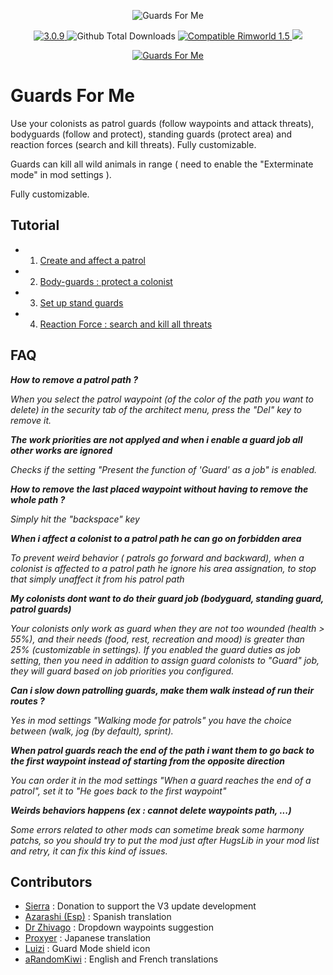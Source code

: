<p align="center">
    <img src="https://i.imgur.com/XIVuSM0.png" alt="Guards For Me" />
</p>

<p align="center">
	<a href="https://github.com/aRandomKiwi/Guards-For-Me/releases">
		<img src="https://img.shields.io/badge/release-3.0.9-4BC51D.svg?style=flat" alt="3.0.9" />
    </a>
	<img src="https://img.shields.io/github/downloads-pre/aRandomKiwi/Guards-For-Me/total.svg?style=popout-square&color=green" alt="Github Total Downloads" />
	<a href="https://steamcommunity.com/sharedfiles/filedetails/?id=1855885448">
		<img src="https://img.shields.io/badge/RimWorld-1.5-purple.svg?longCache=true&style=plastic)" alt="Compatible Rimworld 1.5" />
    </a>
	<a href="https://steamcommunity.com/sharedfiles/filedetails/?id=1855885448">
		<img src="https://img.shields.io/badge/documentation-%F0%9F%94%8D-blue?style=flat" />
</p>
<p align="center">
    <a href="https://ko-fi.com/arandomkiwi">
        <img src="https://i.imgur.com/j6rtAY1.png" alt="Guards For Me" />
    </a>
</p>

# Guards For Me

Use your colonists as patrol guards (follow waypoints and attack threats), bodyguards (follow and protect), standing guards (protect area) and reaction forces (search and kill threats).
Fully customizable.

Guards can kill all wild animals in range ( need to enable the "Exterminate mode" in mod settings ).

Fully customizable.

## Tutorial

* 1) [Create and affect a patrol](https://www.youtube.com/watch?v=DqL9GBb6isI&t=7s)
* 2) [Body-guards : protect a colonist](https://www.youtube.com/watch?v=DqL9GBb6isI&t=1m44s)
* 3) [Set up stand guards](https://www.youtube.com/watch?v=DqL9GBb6isI&t=2m54s)
* 4) [Reaction Force : search and kill all threats](https://www.youtube.com/watch?v=7cgXENBV5vg)

## FAQ

***How to remove a patrol path ?***

*When you select the patrol waypoint (of the color of the path you want to delete) in the security tab of the architect menu, press the "Del" key to remove it.*

***The work priorities are not applyed and when i enable a guard job all other works are ignored***

*Checks if the setting "Present the function of 'Guard' as a job" is enabled.*

***How to remove the last placed waypoint without having to remove the whole path ?***

*Simply hit the "backspace" key*

***When i affect a colonist to a patrol path he can go on forbidden area***

*To prevent weird behavior ( patrols go forward and backward), when a colonist is affected to a patrol path he ignore his area assignation, to stop that simply unaffect it from his patrol path*

***My colonists dont want to do their guard job (bodyguard, standing guard, patrol guards)***

*Your colonists only work as guard when they are not too wounded (health > 55%), and their needs (food, rest, recreation and mood) is greater than 25% (customizable in settings).
If you enabled the guard duties as job setting, then you need in addition to assign guard colonists to "Guard" job, they will guard based on job priorities you configured.*

***Can i slow down patrolling guards, make them walk instead of run their routes ?***

*Yes in mod settings "Walking mode for patrols" you have the choice between (walk, jog (by default), sprint).*

***When patrol guards reach the end of the path i want them to go back to the first waypoint instead of starting from the opposite direction***

*You can order it in the mod settings "When a guard reaches the end of a patrol", set it to "He goes back to the first waypoint"*

***Weirds behaviors happens (ex : cannot delete waypoints path, ...)***

*Some errors related to other mods can sometime break some harmony patchs, so you should try to put the mod just after HugsLib in your mod list and retry, it can fix this kind of issues.*

## Contributors

* [Sierra](https://steamcommunity.com/id/DrunkAnton) : Donation to support the V3 update development
* [Azarashi (Esp)](https://steamcommunity.com/profiles/76561198050807612) : Spanish translation
* [Dr Zhivago](https://steamcommunity.com/profiles/76561198062060169) : Dropdown waypoints suggestion
* [Proxyer](https://steamcommunity.com/profiles/76561198257945076) : Japanese translation
* [Luizi](https://steamcommunity.com/profiles/76561198117475921) : Guard Mode shield icon
* [aRandomKiwi](https://steamcommunity.com/profiles/76561198059955795) : English and French translations
